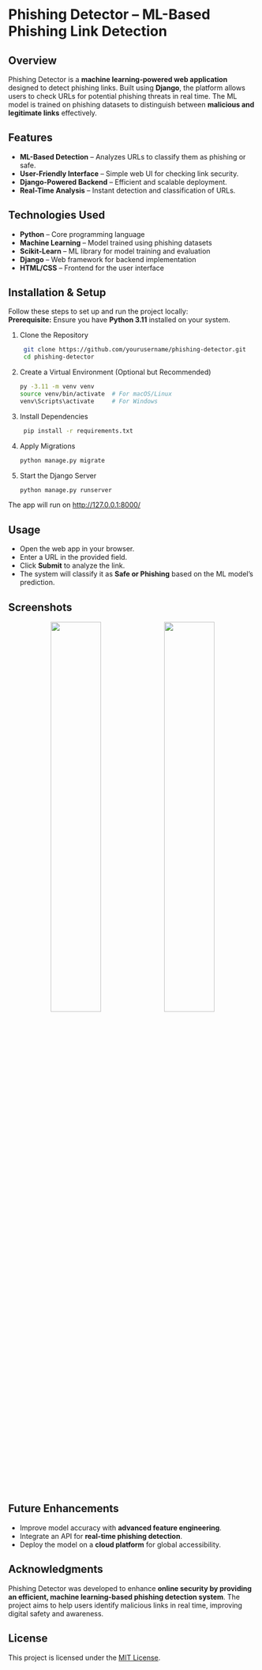 # Phishing Detector – ML-Based Phishing Link Detection 

## Overview  
Phishing Detector is a **machine learning-powered web application** designed to detect phishing links. Built using **Django**, the platform allows users to check URLs for potential phishing threats in real time. The ML model is trained on phishing datasets to distinguish between **malicious and legitimate links** effectively.  

## Features  
- **ML-Based Detection** – Analyzes URLs to classify them as phishing or safe.  
- **User-Friendly Interface** – Simple web UI for checking link security.  
- **Django-Powered Backend** – Efficient and scalable deployment.  
- **Real-Time Analysis** – Instant detection and classification of URLs.  

## Technologies Used  
- **Python** – Core programming language  
- **Machine Learning** – Model trained using phishing datasets  
- **Scikit-Learn** – ML library for model training and evaluation  
- **Django** – Web framework for backend implementation  
- **HTML/CSS** – Frontend for the user interface  

## Installation & Setup 
Follow these steps to set up and run the project locally:  
**Prerequisite:** Ensure you have **Python 3.11** installed on your system.  

1. Clone the Repository
   ```sh
    git clone https://github.com/yourusername/phishing-detector.git
    cd phishing-detector
    ```
2. Create a Virtual Environment (Optional but Recommended)
   ```sh
   py -3.11 -m venv venv
   source venv/bin/activate  # For macOS/Linux
   venv\Scripts\activate     # For Windows
   ```
3. Install Dependencies
   ```sh
    pip install -r requirements.txt
   ```
4. Apply Migrations
   ```sh
   python manage.py migrate
   ```
5. Start the Django Server
   ```sh
   python manage.py runserver
   ```
The app will run on http://127.0.0.1:8000/

## Usage  
- Open the web app in your browser.
- Enter a URL in the provided field.
- Click **Submit** to analyze the link.
- The system will classify it as **Safe or Phishing** based on the ML model’s prediction.  

## Screenshots  

<p align="center">
  <img src="https://github.com/user-attachments/assets/7cfd19ef-b7bd-40ca-8b18-3b2eea8a1ed6" width="45%" />
  <img src="https://github.com/user-attachments/assets/3766a6d0-4396-46c3-8abd-5d4288e58ae9" width="45%" />
</p>


## Future Enhancements  
- Improve model accuracy with **advanced feature engineering**.  
- Integrate an API for **real-time phishing detection**.  
- Deploy the model on a **cloud platform** for global accessibility.  

## Acknowledgments  
Phishing Detector was developed to enhance **online security by providing an efficient, machine learning-based phishing detection system**. The project aims to help users identify malicious links in real time, improving digital safety and awareness.  

## License  
This project is licensed under the [MIT License](LICENSE).  

